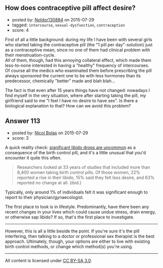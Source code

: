 ## How does contraceptive pill affect desire?

- posted by: [Noldor130884](https://stackexchange.com/users/2679611/noldor130884) on 2015-07-29
- tagged: `intercourse`, `sexual-dysfunction`, `contraception`
- score: 4

First of all a little background: during my life I have been with several girls who started taking the contraceptive pill (the "1 pill per day"-solution) just as a contraceptive mean, since no one of them had clinical problem with their menstruation-cycle.  
*All* of them, though, had this annoying collateral effect, which made them less-to-none interested in having a "healthy" frequency of intercourses.  
Of course all the medics who examinated them before prescribing the pill always sponsored the current one to be with less hormones than its predecessor, chemically "better" made and blah blah...

The fact is that even after 15 years things have not changed: nowadays I find myself in the very situation, where after starting taking the pill, my girlfriend said to me "I feel I have no desire to have sex". Is there a biological explanation to that? How can we avoid this problem?


## Answer 113

- posted by: [Nicol Bolas](https://stackexchange.com/users/1149415/nicol-bolas) on 2015-07-29
- score: 3

A quick reality check: [significant libido drops are uncommon](http://www.m.webmd.com/women/features/the-pill-and-desire) as a consequence of the birth control pill, and it's a little unusual that you'd encounter it quite this often. 

> Researchers looked at 33 years of studies that included more than 8,400 women taking birth control pills. Of those women, 22% reported a rise in their libido, 15% said they felt less desire, and 63% reported no change at all. (ibid.)

Typically, only around 1% of individuals felt it was significant enough to report to their physician/gynaecologist. 

The first place to look is in lifestyle. Predominantly, have there been any recent changes in your lives which could cause undue stress, drain energy, or otherwise sap libido? If so, that's the first place to investigate. 

---

However, this is all a little beside the point. If you're sure it's the pill interfering, then talking to a doctor or professional sex therapist is the best approach. Ultimately, though, your options are either to live with existing birth control methods, or change which method(s) you're using. 



---

All content is licensed under [CC BY-SA 3.0](https://creativecommons.org/licenses/by-sa/3.0/).
